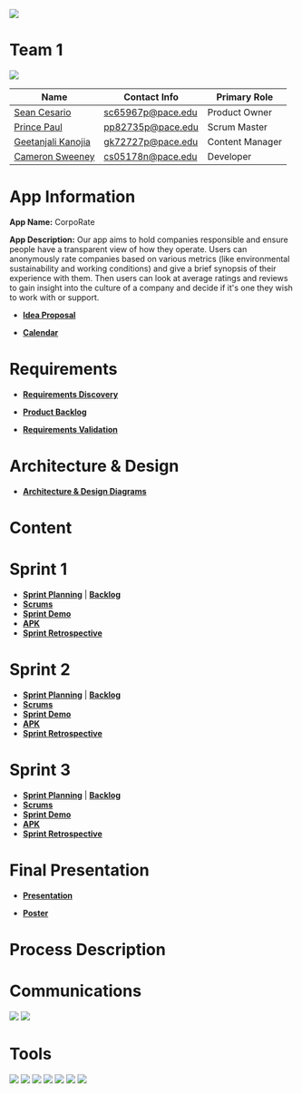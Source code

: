 [![](https://i.imgur.com/8eWsb6x.png)](https://github.com/paceuniversity/cs389f2021team1)

# Team 1

[![](https://imgur.com/e39tO03.png)](https://github.com/paceuniversity/cs389f2021team1)

| Name                                      | Contact Info      | Primary Role    |
| ----------------------------------------- | ----------------- | --------------- |
| [Sean Cesario](https://github.com/SeanAres)       | sc65967p@pace.edu | Product Owner   |
| [Prince Paul](https://github.com/ppaul895)     | pp82735p@pace.edu | Scrum Master    |
| [Geetanjali Kanojia](https://github.com/gkanojia) | gk72727p@pace.edu | Content Manager |
| [Cameron Sweeney](https://github.com/cs05178n)    | cs05178n@pace.edu | Developer       |

# App Information

**App Name:** CorpoRate

**App Description:** Our app aims to hold companies responsible and ensure people have a transparent view of how they operate. Users can anonymously rate companies based on various metrics (like environmental sustainability and working conditions) and give a brief synopsis of their experience with them. Then users can look at average ratings and reviews to gain insight into the culture of a company and decide if it's one they wish to work with or support.

* [**Idea Proposal**](https://docs.google.com/document/d/1Q60016dLtE1cX8MSprkpBzPXLMJKwqqK/edit?usp=sharing&ouid=111976597639411429920&rtpof=true&sd=true)

* [**Calendar**](https://calendar.google.com/calendar/u/0/r?cid=aXZoMmU3NjhzMjRkdGlxZWYwcXZvbzhxcjBAZ3JvdXAuY2FsZW5kYXIuZ29vZ2xlLmNvbQ)

# Requirements

* [**Requirements Discovery**](https://docs.google.com/document/d/1ZkMEXjgS4QJ2PgLKpekJ_ExRc0QpD8t8e3S7l4tIIyQ/edit?usp=sharing)

* [**Product Backlog**](https://docs.google.com/spreadsheets/d/1pNOxIMiODJXAN8ovq0syJlf6_fSMgNEyWP71J29YIzo/edit?usp=sharing)

* [**Requirements Validation**](https://docs.google.com/spreadsheets/d/1ZTlLndmRvSVqlv5ohX0Do5avGZMg_DbO2lxBTQT2x6Q/edit?usp=sharing)

# Architecture & Design

* [**Architecture & Design Diagrams**](https://docs.google.com/document/d/1LxBJPjtQ2-6nTjlZCX6ioACTD6lZC4W1dkg3Y_D82IY/edit?usp=sharing)

# Content

# Sprint 1

* [**Sprint Planning**](https://docs.google.com/document/d/1Q1YodB-1Iwy32TYaIk_mlYrDO7PNkyKYfQ0PbZFq010/edit?usp=sharing) | [**Backlog**](https://docs.google.com/spreadsheets/d/1pNOxIMiODJXAN8ovq0syJlf6_fSMgNEyWP71J29YIzo/edit#gid=98845812)
* [**Scrums**](https://docs.google.com/document/d/1Cr5-bGMfO7Y7fAcUWIm6bBFmFAtcvLmH9XWyjzjXThM/edit?usp=sharing)
* [**Sprint Demo**](https://www.youtube.com/watch?v=JD4ID6gRR98)
* [**APK**](https://drive.google.com/file/d/11cWQL69lY9b4fb2xB4h4jGDf-0EY0_2j/view?usp=sharing)
* [**Sprint Retrospective**](https://docs.google.com/document/d/1pKKuMqxwUwLb5huFpagkgW5Bw_dS0F4NEiM0uAYaCUQ/edit?usp=sharing)

# Sprint 2

* [**Sprint Planning**](https://docs.google.com/document/d/1I5m1hvcUh5hczLTZ3LkKLyX0EbEdgjIDUC1Cmnl8m6g/edit?usp=sharing) | [**Backlog**](https://docs.google.com/spreadsheets/d/1pNOxIMiODJXAN8ovq0syJlf6_fSMgNEyWP71J29YIzo/edit#gid=2050227394)
* [**Scrums**](https://docs.google.com/document/d/1F4nuJsd8_IuRvkDlxGsbZftshuB7cTuNC3DWiZtrWeY/edit?usp=sharing)
* [**Sprint Demo**](https://www.youtube.com/watch?v=YyrDamoP1Yw)
* [**APK**](https://drive.google.com/file/d/1M8zZbqTh6lcIp9pRgVpZCWEdZr7fbWDp/view?usp=sharing)
* [**Sprint Retrospective**](https://docs.google.com/document/d/1_ZTHuyK0VF1BgrtfNky7TbQygARyJrmg0lY9QJCPA0o/edit?usp=sharing)

# Sprint 3

* [**Sprint Planning**](https://docs.google.com/document/d/1ON1geVC_IVJ7NJexfv2A-k32JL5AgZoNnK5qWlESkz8/edit) | [**Backlog**](https://docs.google.com/spreadsheets/d/1pNOxIMiODJXAN8ovq0syJlf6_fSMgNEyWP71J29YIzo/edit#gid=1259685748)
* [**Scrums**](https://docs.google.com/document/d/1nl4T121olD4LH0C9ZGIqezapmEDHWRBbO4GQvgiKdhI/edit)
* [**Sprint Demo**](https://www.youtube.com/watch?v=AOs1AdQuBvs)
* [**APK**](https://drive.google.com/file/d/1bqgJQ5NDdu8gRAtp9ypaUhgHCJFZ4_Sp/view?usp=sharing)
* [**Sprint Retrospective**](https://docs.google.com/document/d/1IXkBoMQr4Ise_Eac5XAxuj34Q_i_5UbdIlVjhv8Pf8g/edit?usp=sharing)

# Final Presentation
* [**Presentation**](https://docs.google.com/presentation/d/1Ayb61J3xaCl6vrLwqlAG75WupZ7AEiz2xYdMyTkOlpc/edit?usp=sharing)

* [**Poster**](https://i.imgur.com/MhIAMbo.png)

# Process Description

# Communications

[![](https://i.imgur.com/md5VyLX.png)](https://discord.com/) [![](https://i.imgur.com/xGZzjIb.png)](https://support.apple.com/messages)

# Tools

[![](https://i.imgur.com/sUs2pG4.png)](https://github.com/) [![](https://i.imgur.com/1jS4ZyR.png)](https://www.google.com/drive/) [![](https://i.imgur.com/DMpHchR.png)](https://developer.android.com/studio) [![](https://i.imgur.com/HVKVyVW.png)](https://firebase.google.com/) [![](https://i.imgur.com/UFflCJs.png)](https://www.adobe.com/products/photoshop.html) [![](https://i.imgur.com/GszcrvN.png)](https://github.com/bumptech/glide) [![](https://i.imgur.com/dY5fLBe.png)](https://github.com/firebase/FirebaseUI-Android)
